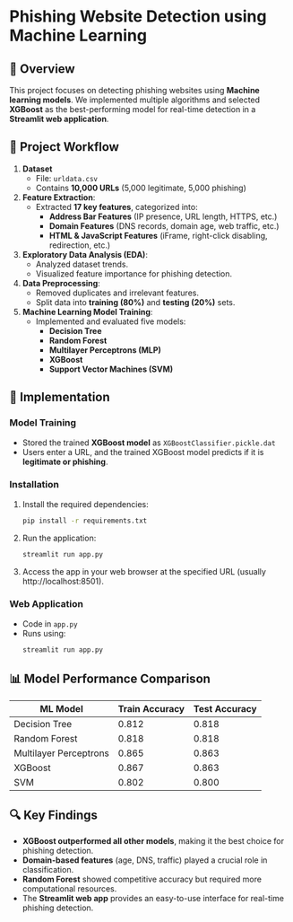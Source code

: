 # Phishing Website Detection using Machine Learning

## 📌 Overview

This project focuses on detecting phishing websites using **Machine learning models**. We implemented multiple algorithms and selected **XGBoost** as the best-performing model for real-time detection in a **Streamlit web application**.

## 🚀 Project Workflow

1. **Dataset**
   - File: `urldata.csv`
   - Contains **10,000 URLs** (5,000 legitimate, 5,000 phishing)
2. **Feature Extraction**:
   - Extracted **17 key features**, categorized into:
     - **Address Bar Features** (IP presence, URL length, HTTPS, etc.)
     - **Domain Features** (DNS records, domain age, web traffic, etc.)
     - **HTML & JavaScript Features** (iFrame, right-click disabling, redirection, etc.)
3. **Exploratory Data Analysis (EDA)**:
   - Analyzed dataset trends.
   - Visualized feature importance for phishing detection.
4. **Data Preprocessing**:
   - Removed duplicates and irrelevant features.
   - Split data into **training (80%)** and **testing (20%)** sets.
5. **Machine Learning Model Training**:
   - Implemented and evaluated five models:
     - **Decision Tree**
     - **Random Forest** 
     - **Multilayer Perceptrons (MLP)**
     - **XGBoost**
     - **Support Vector Machines (SVM)**

## 📂 Implementation

### **Model Training**

- Stored the trained **XGBoost model** as `XGBoostClassifier.pickle.dat`
- Users enter a URL, and the trained XGBoost model predicts if it is **legitimate or phishing**.

### Installation
1. Install the required dependencies:
   ```bash
   pip install -r requirements.txt
   ```
2. Run the application:
   ```bash
   streamlit run app.py
   ```
3. Access the app in your web browser at the specified URL (usually http://localhost:8501).

### **Web Application**

- Code in `app.py`
- Runs using:
  ```bash
  streamlit run app.py
  ```

## 📊 Model Performance Comparison

| ML Model                | Train Accuracy | Test Accuracy |
|-------------------------|---------------|--------------|
| Decision Tree          | 0.812         | 0.818        |
| Random Forest         | 0.818         | 0.818        |
| Multilayer Perceptrons | 0.865         | 0.863        |
| XGBoost               | 0.867         | 0.863        |
| SVM                   | 0.802         | 0.800        |


## 🔍 Key Findings

- **XGBoost outperformed all other models**, making it the best choice for phishing detection.
- **Domain-based features** (age, DNS, traffic) played a crucial role in classification.
- **Random Forest** showed competitive accuracy but required more computational resources.
- The **Streamlit web app** provides an easy-to-use interface for real-time phishing detection.


